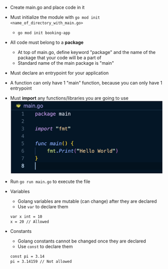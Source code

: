 - Create main.go and place code in it
- Must initialize the module with `go mod init <name_of_directory_with_main.go>`
    - `go mod init booking-app`
- All code must belong to a **package**
    - At top of main.go, define keyword "package" and the name of the package that your code will be a part of 
    - Standard name of the main package is "main"
- Must declare an entrypoint for your application
- A function can only have 1 "main" function, because you can only have 1 entrypoint
- Must **import** any functions/libraries you are going to use
![Alt](images/package.png)
- Run `go run main.go` to execute the file

- Variables 
    - Golang variables are mutable (can change) after they are declared
    - Use `var` to declare them
    ```
    var x int = 10
    x = 20 // Allowed
    ```
- Constants 
    - Golang constants cannot be changed once they are declared
    - Use `const` to declare them
    ```
    const pi = 3.14
    pi = 3.14159 // Not allowed
    ```